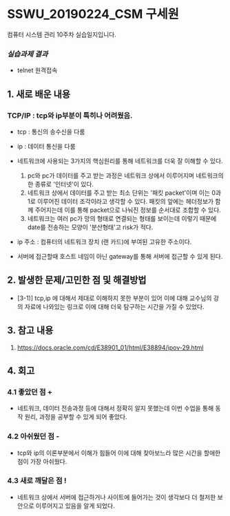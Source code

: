 # SSWU_20190224_CSM 구세원 

컴퓨터 시스템 관리 10주차 실습일지입니다.

### *실습과제 결과*

- telnet 원격접속 



 
 
## 1. 새로 배운 내용

### TCP/IP  : tcp와 ip부분이 특히나 어려웠음. 

- tcp : 통신의 송수신을 다룸
- ip : 데이터 통신을 다룸
- 네트워크에 사용되는 3가지의 핵심원리를 통해 네트워크를 더욱 잘 이해할 수 있다. 
  1) pc와 pc가 데이터를 주고 받는 과정은 네트워크 상에서 이루어지며 네트워크의 한 종류로 '인터넷'이 있다. 
  2) 네트워크 상에서 데이터를 주고 받는 최소 단위는 '패킷 packet'이며 이는 0과 1로 이루어진 데이터 조각이라고 생각할 수 있다. 
     패킷의 앞에는 헤더정보가 함께 주어지는데 이를 통해 packet으로 나눠진 정보를 순서대로 조합할 수 있다. 
  3) 네트워크는 여러 pc가 망의 형태로 연결되는 형태를 보이는데 이렇기 때문에 date를 전송하는 모양이 '분산형태'고 risk가 적다.
   
- ip 주소 : 컴퓨터의 네트워크 장치 (랜 카드)에 부여된 고유한 주소이다. 
- 서버에 접근할때 호스트 네임이 아닌 gateway를 통해 서버에 접근할 수 있게 된다.  


## 2. 발생한 문제/고민한 점 및 해결방법

- [3-1)] tcp,ip 에 대해서 제대로 이해하지 못한 부분이 있어 이에 대해 교수님의 강의 자료에 나와있는 링크로 이에 대해 더욱 탐구하는 시간을 가질 수 있었다. 


## 3. 참고 내용

1) https://docs.oracle.com/cd/E38901_01/html/E38894/ipov-29.html


## 4. 회고    
    
### 4.1 좋았던 점 +
	
- 네트워크, 데이터 전송과정 등에 대해서 정확히 알지 못했는데 이번 수업을 통해 동작 원리, 과정을 공부할 수 있게 되어 좋았다. 

### 4.2 아쉬웠던 점 -
	
- tcp와 ip의 이론부분에서 이해가 힘들어 이에 대해 찾아보느라 많은 시간을 할애한 점이 가장 아쉬웠다. 

### 4.3 새로 깨달은 점 !

- 네트워크 상에서 서버에 접근하거나 사이트에 들어가는 것이 생각보다 더 철저한 보안으로 이루어지고 있음을 알게 되었다. 
